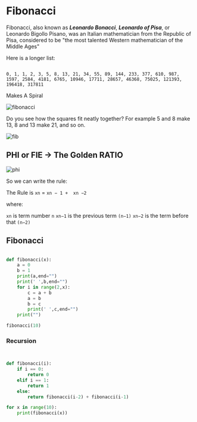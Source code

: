 # Fibonacci

Fibonacci, also known as **_Leonardo Bonacci_**, **_Leonardo of Pisa_**, or Leonardo Bigollo Pisano, was an Italian mathematician from the Republic of Pisa, considered to be "the most talented Western mathematician of the Middle Ages"


Here is a longer list:

```console

0, 1, 1, 2, 3, 5, 8, 13, 21, 34, 55, 89, 144, 233, 377, 610, 987, 1597, 2584, 4181, 6765, 10946, 17711, 28657, 46368, 75025, 121393, 196418, 317811

```

Makes A Spiral

![fibonacci](https://www.mathsisfun.com/numbers/images/fibonacci-spiral.svg)

Do you see how the squares fit neatly together?
For example 5 and 8 make 13, 8 and 13 make 21, and so on.

![fib](https://www.mathsisfun.com/numbers/images/sunflower.jpg)


## PHI or FIE -> The Golden RATIO

![phi](https://www.quickanddirtytips.com/sites/default/files/images/1649/golden-ratio-shell.png)

So we can write the rule:

The Rule is `xn` = `xn − 1 +  xn −2`

where:

`xn` is term number `n`
`xn−1` is the previous term `(n−1)`
`xn−2` is the term before that `(n−2)`



## Fibonacci

```python

def fibonacci(x):
    a = 0
    b = 1
    print(a,end="")
    print(' ',b,end="")
    for i in range(2,x):
        c = a + b
        a = b
        b = c
        print(' ',c,end="")
    print("")

fibonacci(10)


```



### Recursion

```python


def fibonacci(i):
    if i == 0:
        return 0
    elif i == 1:
        return 1
    else:
        return fibonacci(i-2) + fibonacci(i-1)

for x in range(10):
    print(fibonacci(x))



```